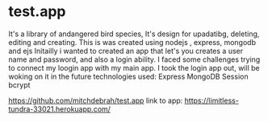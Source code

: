 # test.app
It's a library of andangered bird species,
It's design for upadatibg, deleting,  editing  and creating.
This is was created using nodejs , express, mongodb and ejs
Initailly  i wanted to created an app that let's you creates a user name and password, and also a login ability. 
I faced some challenges trying to connect my loogin app with my main app.
I took the login app out, will be woking on it in the future 
technologies used: 
Express
MongoDB
Session
bcrypt

https://github.com/mitchdebrah/test.app
link to app: https://limitless-tundra-33021.herokuapp.com/